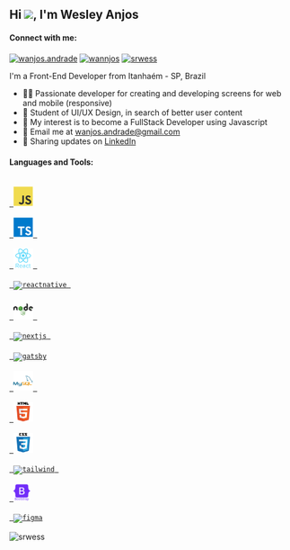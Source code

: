 ## Hi <img src="https://media.giphy.com/media/hvRJCLFzcasrR4ia7z/giphy.gif" width="25px">, I'm Wesley Anjos

<h4 align="left">Connect with me:</h4>
<p align="left">
<a href="https://fb.com/wanjos.andrade" target="blank"><img align="center" src="https://cdn.jsdelivr.net/npm/simple-icons@3.0.1/icons/facebook.svg" alt="wanjos.andrade" height="20" width="35" /></a>
<a href="https://instagram.com/wannjos" target="blank"><img align="center" src="https://cdn.jsdelivr.net/npm/simple-icons@3.0.1/icons/instagram.svg" alt="wannjos" height="20" width="35" /></a>
<a href="https://dribbble.com/srwess" target="blank"><img align="center" src="https://cdn.jsdelivr.net/npm/simple-icons@3.0.1/icons/dribbble.svg" alt="srwess" height="20" width="35" /></a>
</p>

I'm a Front-End Developer from Itanhaém - SP, Brazil

- :man_technologist: Passionate developer for creating and developing screens for web and mobile (responsive)
- :star2: Student of UI/UX Design, in search of better user content
- :thinking: My interest is to become a FullStack Developer using Javascript
- :email: Email me at wanjos.andrade@gmail.com
- :briefcase: Sharing updates on <a href="https://www.linkedin.com/in/srwess/">LinkedIn</a>

<h4 align="left">Languages and Tools:</h4>
<p align="left"> 
<code>
<a href="https://developer.mozilla.org/en-US/docs/Web/JavaScript" target="_blank"> <img src="https://raw.githubusercontent.com/devicons/devicon/master/icons/javascript/javascript-original.svg" alt="javascript" width="35" height="35"/></a>
</code>
<code>
<a href="https://www.typescriptlang.org/" target="_blank"> <img src="https://raw.githubusercontent.com/devicons/devicon/master/icons/typescript/typescript-original.svg" alt="typescript" width="35" height="35"/> </a> 
</code>
<code>
<a href="https://reactjs.org/" target="_blank"> <img src="https://raw.githubusercontent.com/devicons/devicon/master/icons/react/react-original-wordmark.svg" alt="react" width="35" height="35"/> </a> 
</code>
<code>
<a href="https://reactnative.dev/" target="_blank"> <img src="https://reactnative.dev/img/header_logo.svg" alt="reactnative" width="35" height="35"/> </a> 
</code>
<code>
<a href="https://nodejs.org" target="_blank"> <img src="https://raw.githubusercontent.com/devicons/devicon/master/icons/nodejs/nodejs-original-wordmark.svg" alt="nodejs" width="35" height="35"/> </a> 
</code>
<code>
<a href="https://nextjs.org/" target="_blank"> <img src="https://cdn.worldvectorlogo.com/logos/nextjs-3.svg" alt="nextjs" width="35" height="35"/> </a> 
</code>
<code>
<a href="https://www.gatsbyjs.com/" target="_blank"> <img src="https://www.vectorlogo.zone/logos/gatsbyjs/gatsbyjs-icon.svg" alt="gatsby" width="35" height="35"/></a> 
</code>
<code>
<a href="https://www.mysql.com/" target="_blank"> <img src="https://raw.githubusercontent.com/devicons/devicon/master/icons/mysql/mysql-original-wordmark.svg" alt="mysql" width="35" height="35"/> </a> 
</code>
<code>
<a href="https://www.w3.org/html/" target="_blank"> <img src="https://raw.githubusercontent.com/devicons/devicon/master/icons/html5/html5-original-wordmark.svg" alt="html5" width="35" height="35"/></a> 
</code>
<code>
<a href="https://www.w3schools.com/css/" target="_blank"> <img src="https://raw.githubusercontent.com/devicons/devicon/master/icons/css3/css3-original-wordmark.svg" alt="css3" height="35"/></a> 
</code>
<code>
<a href="https://tailwindcss.com/" target="_blank"> <img src="https://www.vectorlogo.zone/logos/tailwindcss/tailwindcss-icon.svg" alt="tailwind" width="35" height="35"/> </a>  
</code>
<code>
<a href="https://getbootstrap.com" target="_blank"> <img src="https://raw.githubusercontent.com/devicons/devicon/master/icons/bootstrap/bootstrap-plain-wordmark.svg" alt="bootstrap" height="30"/></a> 
</code>
<code>
<a href="https://www.figma.com/" target="_blank"> <img src="https://www.vectorlogo.zone/logos/figma/figma-icon.svg" alt="figma" height="35"/></a> 
</code>
</p>

<p><img align="center" src="https://github-readme-stats.vercel.app/api/top-langs?username=srwess&show_icons=true&locale=en&layout=compact" alt="srwess" /></p>